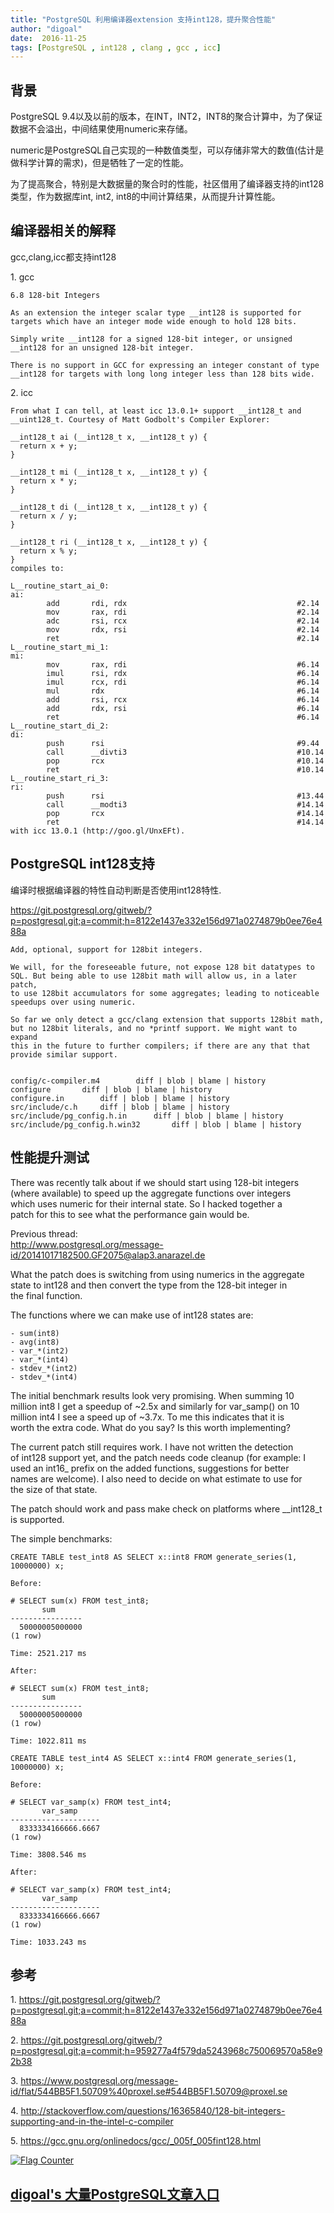 ```yaml
---
title: "PostgreSQL 利用编译器extension 支持int128，提升聚合性能"
author: "digoal"
date:  2016-11-25
tags: [PostgreSQL , int128 , clang , gcc , icc]
---
```

## 背景    
PostgreSQL 9.4以及以前的版本，在INT，INT2，INT8的聚合计算中，为了保证数据不会溢出，中间结果使用numeric来存储。   
  
numeric是PostgreSQL自己实现的一种数值类型，可以存储非常大的数值(估计是做科学计算的需求)，但是牺牲了一定的性能。    
  
为了提高聚合，特别是大数据量的聚合时的性能，社区借用了编译器支持的int128类型，作为数据库int, int2, int8的中间计算结果，从而提升计算性能。   
   
## 编译器相关的解释
gcc,clang,icc都支持int128  
  
1\. gcc  
  
```
6.8 128-bit Integers

As an extension the integer scalar type __int128 is supported for targets which have an integer mode wide enough to hold 128 bits. 

Simply write __int128 for a signed 128-bit integer, or unsigned __int128 for an unsigned 128-bit integer. 

There is no support in GCC for expressing an integer constant of type __int128 for targets with long long integer less than 128 bits wide.
```
  
2\. icc  
  
```
From what I can tell, at least icc 13.0.1+ support __int128_t and __uint128_t. Courtesy of Matt Godbolt's Compiler Explorer:

__int128_t ai (__int128_t x, __int128_t y) {
  return x + y;
}

__int128_t mi (__int128_t x, __int128_t y) {
  return x * y;
}

__int128_t di (__int128_t x, __int128_t y) {
  return x / y;
}

__int128_t ri (__int128_t x, __int128_t y) {
  return x % y;
}
compiles to:

L__routine_start_ai_0:
ai:
        add       rdi, rdx                                      #2.14
        mov       rax, rdi                                      #2.14
        adc       rsi, rcx                                      #2.14
        mov       rdx, rsi                                      #2.14
        ret                                                     #2.14
L__routine_start_mi_1:
mi:
        mov       rax, rdi                                      #6.14
        imul      rsi, rdx                                      #6.14
        imul      rcx, rdi                                      #6.14
        mul       rdx                                           #6.14
        add       rsi, rcx                                      #6.14
        add       rdx, rsi                                      #6.14
        ret                                                     #6.14
L__routine_start_di_2:
di:
        push      rsi                                           #9.44
        call      __divti3                                      #10.14
        pop       rcx                                           #10.14
        ret                                                     #10.14
L__routine_start_ri_3:
ri:
        push      rsi                                           #13.44
        call      __modti3                                      #14.14
        pop       rcx                                           #14.14
        ret                                                     #14.14
with icc 13.0.1 (http://goo.gl/UnxEFt).
```
  
## PostgreSQL int128支持
编译时根据编译器的特性自动判断是否使用int128特性.  
  
https://git.postgresql.org/gitweb/?p=postgresql.git;a=commit;h=8122e1437e332e156d971a0274879b0ee76e488a  
  
```
Add, optional, support for 128bit integers.

We will, for the foreseeable future, not expose 128 bit datatypes to
SQL. But being able to use 128bit math will allow us, in a later patch,
to use 128bit accumulators for some aggregates; leading to noticeable
speedups over using numeric.

So far we only detect a gcc/clang extension that supports 128bit math,
but no 128bit literals, and no *printf support. We might want to expand
this in the future to further compilers; if there are any that that
provide similar support.


config/c-compiler.m4		diff | blob | blame | history
configure		diff | blob | blame | history
configure.in		diff | blob | blame | history
src/include/c.h		diff | blob | blame | history
src/include/pg_config.h.in		diff | blob | blame | history
src/include/pg_config.h.win32		diff | blob | blame | history
```
  
## 性能提升测试
There was recently talk about if we should start using 128-bit integers   
(where available) to speed up the aggregate functions over integers   
which uses numeric for their internal state. So I hacked together a   
patch for this to see what the performance gain would be.  
  
Previous thread:   
http://www.postgresql.org/message-id/20141017182500.GF2075@alap3.anarazel.de  
  
What the patch does is switching from using numerics in the aggregate   
state to int128 and then convert the type from the 128-bit integer in   
the final function.  
  
The functions where we can make use of int128 states are:  
  
```
- sum(int8)
- avg(int8)
- var_*(int2)
- var_*(int4)
- stdev_*(int2)
- stdev_*(int4)
```
  
The initial benchmark results look very promising. When summing 10   
million int8 I get a speedup of ~2.5x and similarly for var_samp() on 10   
million int4 I see a speed up of ~3.7x. To me this indicates that it is   
worth the extra code. What do you say? Is this worth implementing?  
  
The current patch still requires work. I have not written the detection   
of int128 support yet, and the patch needs code cleanup (for example: I   
used an int16_ prefix on the added functions, suggestions for better   
names are welcome). I also need to decide on what estimate to use for   
the size of that state.  
  
The patch should work and pass make check on platforms where __int128_t   
is supported.  
  
The simple benchmarks:  
  
```
CREATE TABLE test_int8 AS SELECT x::int8 FROM generate_series(1, 
10000000) x;

Before:

# SELECT sum(x) FROM test_int8;
       sum
----------------
  50000005000000
(1 row)

Time: 2521.217 ms

After:

# SELECT sum(x) FROM test_int8;
       sum
----------------
  50000005000000
(1 row)

Time: 1022.811 ms

CREATE TABLE test_int4 AS SELECT x::int4 FROM generate_series(1, 
10000000) x;

Before:

# SELECT var_samp(x) FROM test_int4;
       var_samp
--------------------
  8333334166666.6667
(1 row)

Time: 3808.546 ms

After:

# SELECT var_samp(x) FROM test_int4;
       var_samp
--------------------
  8333334166666.6667
(1 row)

Time: 1033.243 ms
```
  
## 参考
1\. https://git.postgresql.org/gitweb/?p=postgresql.git;a=commit;h=8122e1437e332e156d971a0274879b0ee76e488a  
  
2\. https://git.postgresql.org/gitweb/?p=postgresql.git;a=commit;h=959277a4f579da5243968c750069570a58e92b38  
  
3\. https://www.postgresql.org/message-id/flat/544BB5F1.50709%40proxel.se#544BB5F1.50709@proxel.se  
  
4\. http://stackoverflow.com/questions/16365840/128-bit-integers-supporting-and-in-the-intel-c-compiler  
  
5\. https://gcc.gnu.org/onlinedocs/gcc/_005f_005fint128.html  
  
    
             
         
  
<a rel="nofollow" href="http://info.flagcounter.com/h9V1"  ><img src="http://s03.flagcounter.com/count/h9V1/bg_FFFFFF/txt_000000/border_CCCCCC/columns_2/maxflags_12/viewers_0/labels_0/pageviews_0/flags_0/"  alt="Flag Counter"  border="0"  ></a>  
  
  
  
  
  
  
## [digoal's 大量PostgreSQL文章入口](https://github.com/digoal/blog/blob/master/README.md "22709685feb7cab07d30f30387f0a9ae")
  
